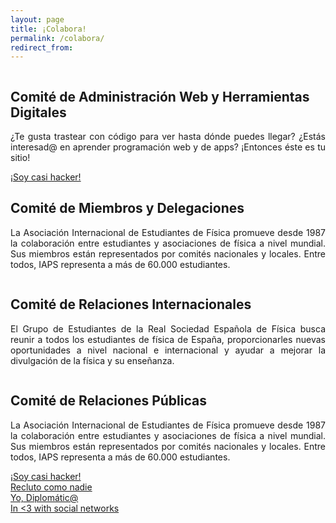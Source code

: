 ```yaml
---
layout: page
title: ¡Colabora!
permalink: /colabora/
redirect_from:
---
```


<div class="no-pad-top">
  <div class="container">
    <div class="section">
      <!--   Icon Section   -->
      <div class="row">
        <div class="column">
          <div class="row">
          <div class="column">
          <div class="icon-block">
            <h2 class="center">Comité de Administración Web y Herramientas Digitales</h2>
            <p class="light" align="justify">¿Te gusta trastear con código para ver hasta dónde puedes llegar? ¿Estás interesad@ en aprender programación web y de apps? ¡Entonces éste es tu sitio!</p>
          </div>
        <div class="column">
           <a href="{{ site.url }}/about/" id="about-button" class="btn-large waves-effect waves-light">¡Soy casi hacker!</a>
        </div>  
        </div>
        </div>
        </div>
        <div class="column">
          <div class="icon-block">
            <h2 class="center">Comité de Miembros y Delegaciones</h2>
            <p class="light" align="justify">La Asociación Internacional de Estudiantes de Física promueve desde 1987 la colaboración entre estudiantes y asociaciones de física a nivel mundial. Sus miembros están representados por comités nacionales y locales. Entre todos, IAPS representa a más de 60.000 estudiantes.</p>
          </div>
        </div>
      </div>
      <div class="column">
          <div class="icon-block">
            <h2 class="center">Comité de Relaciones Internacionales</h2>
            <p class="light" align="justify">El Grupo de Estudiantes de la Real Sociedad Española de Física busca reunir a todos los estudiantes de física de España, proporcionarles nuevas oportunidades a nivel nacional e internacional y ayudar a mejorar la divulgación de la física y su enseñanza.</p>
          </div>
        </div>
        <div class="column">
          <div class="icon-block">
            <h2 class="center">Comité de Relaciones Públicas</h2>
            <p class="light" align="justify">La Asociación Internacional de Estudiantes de Física promueve desde 1987 la colaboración entre estudiantes y asociaciones de física a nivel mundial. Sus miembros están representados por comités nacionales y locales. Entre todos, IAPS representa a más de 60.000 estudiantes.</p>
          </div>
        </div>
      </div>
      <div class="row">
        <div class="col s12 m6">
          <div class="row center">
            <a href="{{ site.url }}/about/" id="about-button" class="btn-large waves-effect waves-light">¡Soy casi hacker!</a>
          </div>
        </div>
        <div class="col s12 m6">
          <div class="row center">
            <a href="{{ site.url }}/iaps/" id="iaps-button" class="btn-large waves-effect waves-light">Recluto como nadie</a>
          </div>
        </div>
      </div>
    </div>
      <div class="row">
        <div class="col s12 m6">
          <div class="row center">
            <a href="{{ site.url }}/about/" id="about-button" class="btn-large waves-effect waves-light">Yo, Diplomátic@</a>
          </div>
        </div>
        <div class="col s12 m6">
          <div class="row center">
            <a href="{{ site.url }}/iaps/" id="iaps-button" class="btn-large waves-effect waves-light">In <3 with social networks</a>
          </div>
        </div>
      </div>
    </div>

